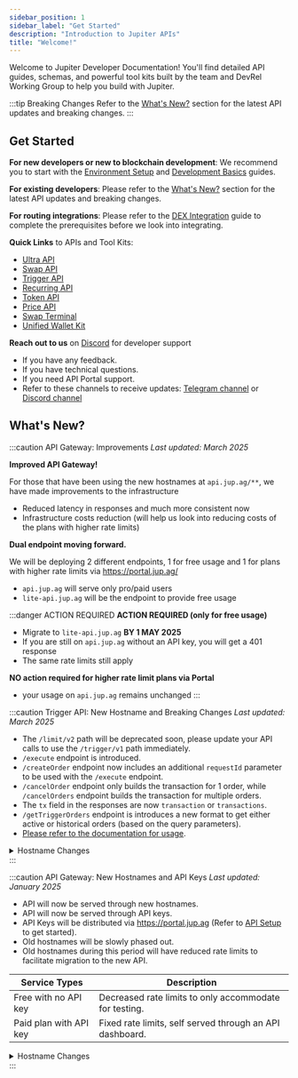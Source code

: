 ```yaml
---
sidebar_position: 1
sidebar_label: "Get Started"
description: "Introduction to Jupiter APIs"
title: "Welcome!"
---
```


<head>
    <title>Get Started</title>
    <meta name="twitter:card" content="summary" />
</head>

Welcome to Jupiter Developer Documentation! You'll find detailed API guides, schemas, and powerful tool kits built by the team and DevRel Working Group to help you build with Jupiter.

:::tip Breaking Changes
Refer to the [What's New?](#whats-new) section for the latest API updates and breaking changes.
:::

## Get Started

**For new developers or new to blockchain development**: We recommend you to start with the [Environment Setup](/docs/environment-setup) and [Development Basics](/docs/development-basics) guides.

**For existing developers**: Please refer to the [What's New?](#whats-new) section for the latest API updates and breaking changes.

**For routing integrations**: Please refer to the [DEX Integration](/docs/dex-integration) guide to complete the prerequisites before we look into integrating.

**Quick Links** to APIs and Tool Kits:

- [Ultra API](/docs/ultra-api/)
- [Swap API](/docs/swap-api/get-quote)
- [Trigger API](/docs/trigger-api/create-order)
- [Recurring API](/docs/recurring-api/create-order)
- [Token API](/docs/token-api/)
- [Price API](/docs/price-api/)
- [Swap Terminal](/docs/tool-kits/swap-terminal)
- [Unified Wallet Kit](/docs/tool-kits/unified-wallet-kit)


**Reach out to us** on [Discord](https://discord.gg/jup) for developer support

- If you have any feedback.
- If you have technical questions.
- If you need API Portal support.
- Refer to these channels to receive updates: [Telegram channel](https://t.me/jup_dev) or [Discord channel](https://discord.com/channels/897540204506775583/1115543693005430854)


## What's New?

:::caution API Gateway: Improvements
*Last updated: March 2025*

**Improved API Gateway!**

For those that have been using the new hostnames at `api.jup.ag/**`, we have made improvements to the infrastructure
- Reduced latency in responses and much more consistent now
- Infrastructure costs reduction (will help us look into reducing costs of the plans with higher rate limits)

**Dual endpoint moving forward.**

We will be deploying 2 different endpoints, 1 for free usage and 1 for plans with higher rate limits via https://portal.jup.ag/
- `api.jup.ag` will serve only pro/paid users
- `lite-api.jup.ag` will be the endpoint to provide free usage

:::danger ACTION REQUIRED
**ACTION REQUIRED (only for free usage)**
- Migrate to `lite-api.jup.ag` **BY 1 MAY 2025**
- If you are still on `api.jup.ag` without an API key, you will get a 401 response
- The same rate limits still apply

**NO action required for higher rate limit plans via Portal**
- your usage on `api.jup.ag` remains unchanged
:::


:::caution Trigger API: New Hostname and Breaking Changes
*Last updated: March 2025*

- The `/limit/v2` path will be deprecated soon, please update your API calls to use the `/trigger/v1` path immediately.
- `/execute` endpoint is introduced.
- `/createOrder` endpoint now includes an additional `requestId` parameter to be used with the `/execute` endpoint.
- `/cancelOrder` endpoint only builds the transaction for 1 order, while `/cancelOrders` endpoint builds the transaction for multiple orders.
- The `tx` field in the responses are now `transaction` or `transactions`.
- `/getTriggerOrders` endpoint is introduces a new format to get either active or historical orders (based on the query parameters).
- [Please refer to the documentation for usage](/docs/trigger-api/create-order).

<details>
    <summary>
        Hostname Changes
    </summary>
#### Trigger

| Old Hostnames                               | New Hostnames                                 |
| ------------------------------------------- | --------------------------------------------- |
| `https://api.jup.ag/limit/v2/createOrder`   | `https://api.jup.ag/trigger/v1/createOrder`   |
| `https://api.jup.ag/limit/v2/executeOrder`  | `https://api.jup.ag/trigger/v1/executeOrder`  |
| `https://api.jup.ag/limit/v2/cancelOrder`   | `https://api.jup.ag/trigger/v1/cancelOrder`<br />`https://api.jup.ag/trigger/v1/cancelOrders` |
| `https://api.jup.ag/limit/v2/openOrders`<br />`https://api.jup.ag/limit/v2/orderHistory`    | `https://api.jup.ag/trigger/v1/getTriggerOrders` |
</details>
:::

:::caution API Gateway: New Hostnames and API Keys
*Last updated: January 2025*

- API will now be served through new hostnames.
- API will now be served through API keys.
- API Keys will be distributed via https://portal.jup.ag (Refer to [API Setup](/docs/api-setup) to get started).
- Old hostnames will be slowly phased out.
- Old hostnames during this period will have reduced rate limits to facilitate migration to the new API.

| Service Types          | Description                                              |
| ---------------------- | -------------------------------------------------------- |
| Free with no API key   | Decreased rate limits to only accommodate for testing.   |
| Paid plan with API key | Fixed rate limits, self served through an API dashboard. |

<details>
    <summary>
        Hostname Changes
    </summary>
#### Swap

| Old Hostnames                                     | New Hostnames                                    |
| ------------------------------------------------- | ------------------------------------------------ |
| `https://quote-api.jup.ag/v6/quote`               | `https://api.jup.ag/swap/v1/quote`               |
| `https://quote-api.jup.ag/v6/swap`                | `https://api.jup.ag/swap/v1/swap`                |
| `https://quote-api.jup.ag/v6/swap-instructions`   | `https://api.jup.ag/swap/v1/swap-instructions`   |
| `https://quote-api.jup.ag/v6/program-id-to-label` | `https://api.jup.ag/swap/v1/program-id-to-label` |

#### Price

| Old Hostnames             | New Hostnames                 |
| ------------------------- | ----------------------------- |
| `https://price.jup.ag/v6` | `https://api.jup.ag/price/v2` |

#### Token

| Old Hostnames                               | New Hostnames                                 |
| ------------------------------------------- | --------------------------------------------- |
| `https://tokens.jup.ag/token/:mint`         | `https://api.jup.ag/tokens/v1/token/:mint`    |
| `https://tokens.jup.ag/tokens?tags=:tags`   | `https://api.jup.ag/tokens/v1/tagged/:tag`    |
| `https://tokens.jup.ag/tokens_with_markets` | `https://api.jup.ag/tokens/v1/mints/tradable` |
</details>
:::
